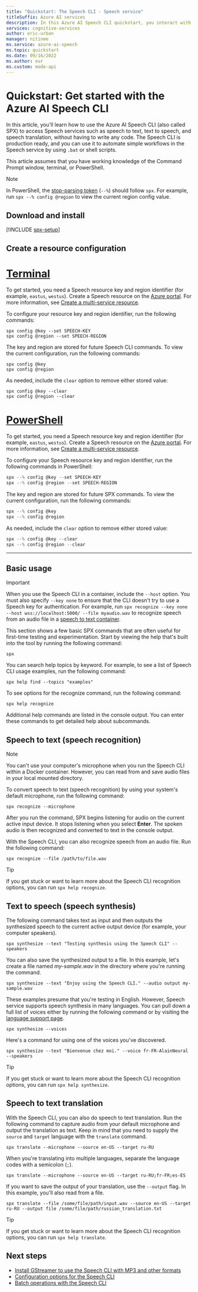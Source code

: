 ```yaml
---
title: "Quickstart: The Speech CLI - Speech service"
titleSuffix: Azure AI services
description: In this Azure AI Speech CLI quickstart, you interact with speech to text, text to speech, and speech translation without having to write code.
services: cognitive-services
author: eric-urban
manager: nitinme
ms.service: azure-ai-speech
ms.topic: quickstart
ms.date: 09/16/2022
ms.author: eur
ms.custom: mode-api
---
```


# Quickstart: Get started with the Azure AI Speech CLI

In this article, you'll learn how to use the Azure AI Speech CLI (also called SPX) to access Speech services such as speech to text, text to speech, and speech translation, without having to write any code. The Speech CLI is production ready, and you can use it to automate simple workflows in the Speech service by using `.bat` or shell scripts.

This article assumes that you have working knowledge of the Command Prompt window, terminal, or PowerShell.

> [!NOTE]
> In PowerShell, the [stop-parsing token](/powershell/module/microsoft.powershell.core/about/about_special_characters#stop-parsing-token---) (`--%`) should follow `spx`. For example, run `spx --% config @region` to view the current region config value.
 
## Download and install

[!INCLUDE [spx-setup](includes/spx-setup.md)]

## Create a resource configuration

# [Terminal](#tab/terminal)

To get started, you need a Speech resource key and region identifier (for example, `eastus`, `westus`). Create a Speech resource on the [Azure portal](https://portal.azure.com). For more information, see [Create a multi-service resource](../../ai-services/multi-service-resource.md?pivots=azportal).

To configure your resource key and region identifier, run the following commands:  

```console
spx config @key --set SPEECH-KEY
spx config @region --set SPEECH-REGION
```

The key and region are stored for future Speech CLI commands. To view the current configuration, run the following commands:

```console
spx config @key
spx config @region
```

As needed, include the `clear` option to remove either stored value:

```console
spx config @key --clear
spx config @region --clear
```

# [PowerShell](#tab/powershell)

To get started, you need a Speech resource key and region identifier (for example, `eastus`, `westus`). Create a Speech resource on the [Azure portal](https://portal.azure.com). For more information, see [Create a multi-service resource](~/articles/ai-services/multi-service-resource.md?pivots=azportal).

To configure your Speech resource key and region identifier, run the following commands in PowerShell: 

```powershell
spx --% config @key --set SPEECH-KEY
spx --% config @region --set SPEECH-REGION
```

The key and region are stored for future SPX commands. To view the current configuration, run the following commands:

```powershell
spx --% config @key
spx --% config @region
```

As needed, include the `clear` option to remove either stored value:

```powershell
spx --% config @key --clear
spx --% config @region --clear
```

***

## Basic usage

> [!IMPORTANT]
> When you use the Speech CLI in a container, include the `--host` option. You must also specify `--key none` to ensure that the CLI doesn't try to use a Speech key for authentication. For example, run `spx recognize --key none --host wss://localhost:5000/ --file myaudio.wav` to recognize speech from an audio file in a [speech to text container](speech-container-stt.md).

This section shows a few basic SPX commands that are often useful for first-time testing and experimentation. Start by viewing the help that's built into the tool by running the following command:

```console
spx
```

You can search help topics by keyword. For example, to see a list of Speech CLI usage examples, run the following command:

```console
spx help find --topics "examples"
```

To see options for the recognize command, run the following command:

```console
spx help recognize
```

Additional help commands are listed in the console output. You can enter these commands to get detailed help about subcommands.

## Speech to text (speech recognition)

> [!NOTE]
> You can't use your computer's microphone when you run the Speech CLI within a Docker container. However, you can read from and save audio files in your local mounted directory. 

To convert speech to text (speech recognition) by using your system's default microphone, run the following command: 

```console
spx recognize --microphone
```

After you run the command, SPX begins listening for audio on the current active input device. It stops listening when you select **Enter**. The spoken audio is then recognized and converted to text in the console output.

With the Speech CLI, you can also recognize speech from an audio file. Run the following command:

```console
spx recognize --file /path/to/file.wav
```

> [!TIP]
> If you get stuck or want to learn more about the Speech CLI recognition options, you can run ```spx help recognize```.

## Text to speech (speech synthesis)

The following command takes text as input and then outputs the synthesized speech to the current active output device (for example, your computer speakers).

```console
spx synthesize --text "Testing synthesis using the Speech CLI" --speakers
```

You can also save the synthesized output to a file. In this example, let's create a file named *my-sample.wav* in the directory where you're running the command.

```console
spx synthesize --text "Enjoy using the Speech CLI." --audio output my-sample.wav
```

These examples presume that you're testing in English. However, Speech service supports speech synthesis in many languages. You can pull down a full list of voices either by running the following command or by visiting the [language support page](./language-support.md?tabs=tts).

```console
spx synthesize --voices
```

Here's a command for using one of the voices you've discovered.

```console
spx synthesize --text "Bienvenue chez moi." --voice fr-FR-AlainNeural --speakers
```

> [!TIP]
> If you get stuck or want to learn more about the Speech CLI recognition options, you can run ```spx help synthesize```.

## Speech to text translation

With the Speech CLI, you can also do speech to text translation. Run the following command to capture audio from your default microphone and output the translation as text. Keep in mind that you need to supply the `source` and `target` language with the `translate` command.

```console
spx translate --microphone --source en-US --target ru-RU
```

When you're translating into multiple languages, separate the language codes with a semicolon (`;`).

```console
spx translate --microphone --source en-US --target ru-RU;fr-FR;es-ES
```

If you want to save the output of your translation, use the `--output` flag. In this example, you'll also read from a file.

```console
spx translate --file /some/file/path/input.wav --source en-US --target ru-RU --output file /some/file/path/russian_translation.txt
```

> [!TIP]
> If you get stuck or want to learn more about the Speech CLI recognition options, you can run ```spx help translate```.


## Next steps

* [Install GStreamer to use the Speech CLI with MP3 and other formats](./how-to-use-codec-compressed-audio-input-streams.md)
* [Configuration options for the Speech CLI](./spx-data-store-configuration.md)
* [Batch operations with the Speech CLI](./spx-batch-operations.md)
